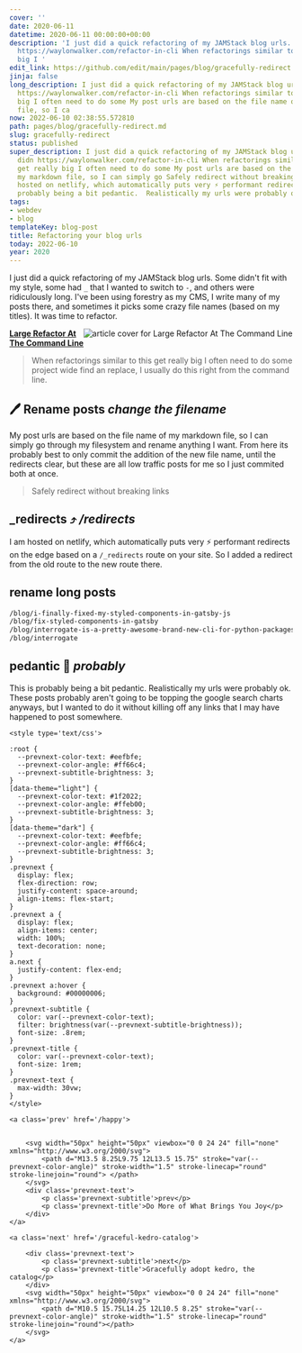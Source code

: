 ```yaml
---
cover: ''
date: 2020-06-11
datetime: 2020-06-11 00:00:00+00:00
description: 'I just did a quick refactoring of my JAMStack blog urls.  Some didn
  https://waylonwalker.com/refactor-in-cli When refactorings similar to this get really
  big I '
edit_link: https://github.com/edit/main/pages/blog/gracefully-redirect.md
jinja: false
long_description: I just did a quick refactoring of my JAMStack blog urls.  Some didn
  https://waylonwalker.com/refactor-in-cli When refactorings similar to this get really
  big I often need to do some My post urls are based on the file name of my markdown
  file, so I ca
now: 2022-06-10 02:38:55.572810
path: pages/blog/gracefully-redirect.md
slug: gracefully-redirect
status: published
super_description: I just did a quick refactoring of my JAMStack blog urls.  Some
  didn https://waylonwalker.com/refactor-in-cli When refactorings similar to this
  get really big I often need to do some My post urls are based on the file name of
  my markdown file, so I can simply go Safely redirect without breaking links I am
  hosted on netlify, which automatically puts very ⚡ performant redirects This is
  probably being a bit pedantic.  Realistically my urls were probably ok.
tags:
- webdev
- blog
templateKey: blog-post
title: Refactoring your blog urls
today: 2022-06-10
year: 2020
---
```


I just did a quick refactoring of my JAMStack blog urls.  Some didn't fit with
my style, some had `_` that I wanted to switch to `-`, and others were
ridiculously long.  I've been using forestry as my CMS, I write many of my
posts there, and sometimes it picks some crazy file names (based on my titles).
It was time to refactor.



  <div class="onelinelink-wrapper">
      <a class="onelinelink" href="https://waylonwalker.com/refactor-in-cli/">
          <img style="float: right;" align='right' src="https://images.waylonwalker.com/refactor-in-cli-og_250x140.png" alt="article cover for 
 Large Refactor At The Command Line
"/>
          <p><strong>
 Large Refactor At The Command Line
</strong></p>
      </a>
  </div>


> When refactorings similar to this get really big I often need to do some
> project wide find an replace, I usually do this right from the command line.

## 🖊 Rename posts _change the filename_

My post urls are based on the file name of my markdown file, so I can simply go
through my filesystem and rename anything I want.  From here its probably best
to only commit the addition of the new file name, until the redirects clear,
but these are all low traffic posts for me so I just commited both at once.

> Safely redirect without breaking links

## _redirects ⤴ _/redirects_

I am hosted on netlify, which automatically puts very ⚡ performant redirects
on the edge based on a `/_redirects` route on your site.  So I added a redirect
from the old route to the new route there.

## rename long posts

``` bash 
/blog/i-finally-fixed-my-styled-components-in-gatsby-js
/blog/fix-styled-components-in-gatsby
/blog/interrogate-is-a-pretty-awesome-brand-new-cli-for-python-packages
/blog/interrogate
```

## pedantic 🤔 _probably_

This is probably being a bit pedantic.  Realistically my urls were probably ok.
These posts probably aren't going to be topping the google search charts
anyways, but I wanted to do it without killing off any links that I may have
happened to post somewhere.
<div class='prevnext'>

    <style type='text/css'>

    :root {
      --prevnext-color-text: #eefbfe;
      --prevnext-color-angle: #ff66c4;
      --prevnext-subtitle-brightness: 3;
    }
    [data-theme="light"] {
      --prevnext-color-text: #1f2022;
      --prevnext-color-angle: #ffeb00;
      --prevnext-subtitle-brightness: 3;
    }
    [data-theme="dark"] {
      --prevnext-color-text: #eefbfe;
      --prevnext-color-angle: #ff66c4;
      --prevnext-subtitle-brightness: 3;
    }
    .prevnext {
      display: flex;
      flex-direction: row;
      justify-content: space-around;
      align-items: flex-start;
    }
    .prevnext a {
      display: flex;
      align-items: center;
      width: 100%;
      text-decoration: none;
    }
    a.next {
      justify-content: flex-end;
    }
    .prevnext a:hover {
      background: #00000006;
    }
    .prevnext-subtitle {
      color: var(--prevnext-color-text);
      filter: brightness(var(--prevnext-subtitle-brightness));
      font-size: .8rem;
    }
    .prevnext-title {
      color: var(--prevnext-color-text);
      font-size: 1rem;
    }
    .prevnext-text {
      max-width: 30vw;
    }
    </style>
    
    <a class='prev' href='/happy'>
    

        <svg width="50px" height="50px" viewbox="0 0 24 24" fill="none" xmlns="http://www.w3.org/2000/svg">
            <path d="M13.5 8.25L9.75 12L13.5 15.75" stroke="var(--prevnext-color-angle)" stroke-width="1.5" stroke-linecap="round" stroke-linejoin="round"> </path>
        </svg>
        <div class='prevnext-text'>
            <p class='prevnext-subtitle'>prev</p>
            <p class='prevnext-title'>Do More of What Brings You Joy</p>
        </div>
    </a>
    
    <a class='next' href='/graceful-kedro-catalog'>
    
        <div class='prevnext-text'>
            <p class='prevnext-subtitle'>next</p>
            <p class='prevnext-title'>Gracefully adopt kedro, the catalog</p>
        </div>
        <svg width="50px" height="50px" viewbox="0 0 24 24" fill="none" xmlns="http://www.w3.org/2000/svg">
            <path d="M10.5 15.75L14.25 12L10.5 8.25" stroke="var(--prevnext-color-angle)" stroke-width="1.5" stroke-linecap="round" stroke-linejoin="round"></path>
        </svg>
    </a>
  </div>